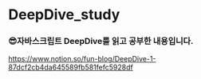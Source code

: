 # DeepDive_study
### 😎자바스크립트 DeepDive를 읽고 공부한 내용입니다. <br>
https://www.notion.so/fun-blog/DeepDive-1-87dcf2cb4da645589fb581fefc5928df
